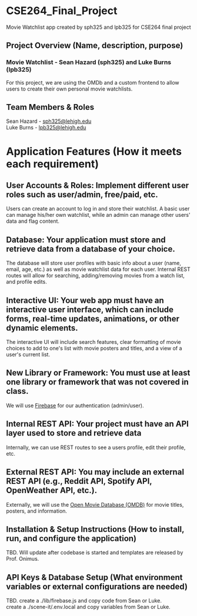 # CSE264_Final_Project
Movie Watchlist app created by sph325 and lpb325 for CSE264 final project

## Project Overview (Name, description, purpose)
### Movie Watchlist - Sean Hazard (sph325) and Luke Burns (lpb325)
For this project, we are using the OMDb and a custom frontend to allow users to create their own personal movie watchlists.

## Team Members & Roles
Sean Hazard - sph325@lehigh.edu  
Luke Burns - lpb325@lehigh.edu

# Application Features (How it meets each requirement)
## User Accounts & Roles: Implement different user roles such as user/admin, free/paid, etc.
Users can create an account to log in and store their watchlist. A basic user can manage his/her own watchlist, while an admin can manage other users' data and flag content.

## Database: Your application must store and retrieve data from a database of your choice.
The database will store user profiles with basic info about a user (name, email, age, etc.) as well as movie watchlist data for each user. Internal REST routes will allow for searching, adding/removing movies from a watch list, and profile edits.

## Interactive UI: Your web app must have an interactive user interface, which can include forms, real-time updates, animations, or other dynamic elements.
The interactive UI will include search features, clear formatting of movie choices to add to one's list with movie posters and titles, and a view of a user's current list.

## New Library or Framework: You must use at least one library or framework that was not covered in class.
We will use [Firebase](https://firebase.google.com/docs/auth/web/password-auth) for our authentication (admin/user).

## Internal REST API: Your project must have an API layer used to store and retrieve data
Internally, we can use REST routes to see a users profile, edit their profile, etc.

## External REST API: You may include an external REST API (e.g., Reddit API, Spotify API, OpenWeather API, etc.).
Externally, we will use the [Open Movie Database (OMDB)](https://www.omdbapi.com/) for movie titles, posters, and information.

## Installation & Setup Instructions (How to install, run, and configure the application)
TBD. Will update after codebase is started and templates are released by Prof. Onimus.

## API Keys & Database Setup (What environment variables or external configurations are needed)
TBD.
create a ./lib/firebase.js and copy code from Sean or Luke.  
create a ./scene-it/.env.local and copy variables from Sean or Luke.